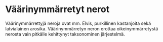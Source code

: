 # Väärinymmärretyt nerot

Väärinymmärrettyjä neroja ovat mm. Elvis, purkillinen kastanjoita sekä latvialainen arosika. Väärinymmärretyn neron erottaa oikeinymmärretystä nerosta vain pitkälle kehittynyt taksonominen järjestelmä.